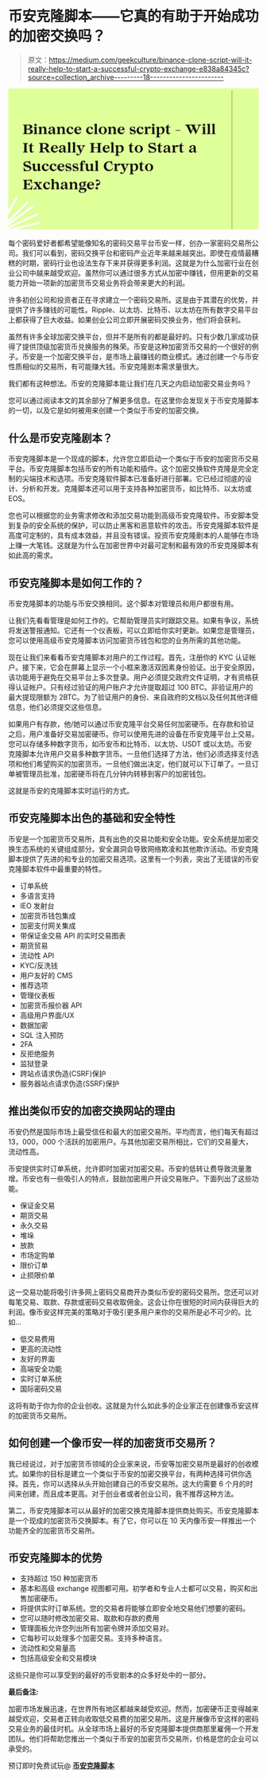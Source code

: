 # 币安克隆脚本——它真的有助于开始成功的加密交换吗？

> 原文：<https://medium.com/geekculture/binance-clone-script-will-it-really-help-to-start-a-successful-crypto-exchange-e838a84345c?source=collection_archive---------18----------------------->

![](img/528de4559d42c5d47f3bf8173d533e91.png)

每个密码爱好者都希望能像知名的密码交易平台币安一样，创办一家密码交易所公司。我们可以看到，密码交换平台和密码产业近年来越来越突出。即使在疫情最糟糕的时期，密码行业也设法生存下来并获得更多利润。这就是为什么加密行业在创业公司中越来越受欢迎。虽然你可以通过很多方式从加密中赚钱，但用更新的交易能力开始一项新的加密货币交易业务将会带来更大的利润。

许多初创公司和投资者正在寻求建立一个密码交易所。这是由于其潜在的优势，并提供了许多赚钱的可能性。Ripple、以太坊、比特币、以太坊在所有数字交易平台上都获得了巨大收益。如果创业公司立即开展密码交换业务，他们将会获利。

虽然有许多全球加密交换平台，但并不是所有的都是最好的。只有少数几家成功获得了提供顶级加密货币兑换服务的殊荣。币安是这种加密货币交易的一个很好的例子。币安是一个加密交换平台，是市场上最赚钱的商业模式。通过创建一个与币安性质相似的交易所，有可能赚大钱。币安克隆剧本需求量很大。

我们都有这种想法。币安的克隆脚本能让我们在几天之内启动加密交易业务吗？

您可以通过阅读本文的其余部分了解更多信息。在这里你会发现关于币安克隆脚本的一切，以及它是如何被用来创建一个类似于币安的加密交换。

## 什么是币安克隆剧本？

币安克隆脚本是一个现成的脚本，允许您立即启动一个类似于币安的加密货币交易平台。币安克隆脚本包括币安的所有功能和插件。这个加密交换软件克隆是完全定制的尖端技术和选项。币安克隆软件脚本已准备好进行部署。它已经过彻底的设计、分析和开发。克隆脚本还可以用于支持各种加密货币，如比特币、以太坊或 EOS。

您也可以根据您的业务需求修改和添加交易功能到高级币安克隆软件。币安脚本受到复杂的安全系统的保护，可以防止黑客和恶意软件的攻击。币安克隆脚本软件是高度可定制的，具有成本效益，并且没有错误。投资币安克隆剧本的人能够在市场上赚一大笔钱。这就是为什么在加密世界中对最可定制和最有效的币安克隆脚本有如此高的需求。

## 币安克隆脚本是如何工作的？

币安克隆脚本的功能与币安交换相同。这个脚本对管理员和用户都很有用。

让我们先看看管理是如何工作的。它帮助管理员实时跟踪交易。如果有争议，系统将发送警报通知。它还有一个仪表板，可以立即给你实时更新。如果您是管理员，您可以使用高级币安克隆脚本访问加密货币钱包和您的业务所需的其他功能。

现在让我们来看看币安克隆脚本对用户的工作过程。首先，注册你的 KYC 认证帐户。接下来，它会在屏幕上显示一个小框来激活双因素身份验证。出于安全原因，该功能用于避免在交易平台上多次登录。用户必须提交政府文件证明，才有资格获得认证帐户。只有经过验证的用户账户才允许提取超过 100 BTC。非验证用户的最大提现限额为 2BTC。为了验证用户的身份、来自政府的文档以及任何其他详细信息，他们必须提交这些信息。

如果用户有存款，他/她可以通过币安克隆平台交易任何加密硬币。在存款和验证之后，用户准备好交易加密硬币。你可以使用先进的设备在币安克隆平台上交易。您可以存储多种数字货币，如币安币和比特币、以太坊、USDT 或以太坊。币安克隆脚本允许用户交易多种数字货币。一旦他们选择了方法，他们必须选择支付选项和他们希望购买的加密货币。一旦他们做出决定，他们就可以下订单了。一旦订单被管理员批准，加密硬币将在几分钟内转移到客户的加密钱包。

这就是币安的克隆脚本实时运行的方式。

## 币安克隆脚本出色的基础和安全特性

币安是一个加密货币交易所，具有出色的交易功能和安全功能。安全系统是加密交换生态系统的关键组成部分。安全漏洞会导致网络欺凌和其他欺诈活动。币安克隆脚本提供了先进的和专业的加密交易选项。这里有一个列表，突出了无错误的币安克隆脚本软件中最重要的特性。

*   订单系统
*   多语言支持
*   IEO 发射台
*   加密货币钱包集成
*   加密支付网关集成
*   带保证金交易 API 的实时交易图表
*   期货贸易
*   流动性 API
*   KYC/反洗钱
*   用户友好的 CMS
*   推荐选项
*   管理仪表板
*   加密货币报价器 API
*   高级用户界面/UX
*   数据加密
*   SQL 注入预防
*   2FA
*   反拒绝服务
*   监狱登录
*   跨站点请求伪造(CSRF)保护
*   服务器站点请求伪造(SSRF)保护

## 推出类似币安的加密交换网站的理由

币安仍然是国际市场上最受信任和最大的加密交易所。平均而言，他们每天有超过 13，000，000 个活跃的加密用户。与其他加密交易所相比，它们的交易量大，流动性高。

币安提供实时订单系统，允许即时加密对加密交易。币安的低转让费导致流量激增。币安也有一些吸引人的特点，鼓励加密用户开设交易账户。下面列出了这些功能。

*   保证金交易
*   期货交易
*   永久交易
*   堆垛
*   放款
*   市场定购单
*   限价订单
*   止损限价单

这一交易功能将吸引许多网上密码交易商开办类似币安的密码交易所。您还可以对每笔交易、取款、存款或密码交易收取佣金。这会让你在很短的时间内获得巨大的利润。像币安这样完美的策略对于吸引更多用户来你的交易所是必不可少的。比如…

*   低交易费用
*   更高的流动性
*   友好的界面
*   高端安全功能
*   实时订单系统
*   国际密码交易

这将有助于你为你的企业创收。这就是为什么如此多的企业家正在创建像币安这样的加密货币交易所。

## 如何创建一个像币安一样的加密货币交易所？

我已经说过，对于加密货币领域的企业家来说，币安等加密交易所是最好的创收模式。如果你的目标是建立一个类似于币安的加密交换平台，有两种选择可供你选择。首先，你可以选择从头开始创建自己的币安交易所。这大约需要 6 个月的时间来创建，而且成本更高。对于创业者或者创业公司，我不推荐这种方法。

第二，币安克隆脚本可以从最好的加密交换克隆脚本提供商处购买。币安克隆脚本是一个现成的加密货币交换脚本。有了它，你可以在 10 天内像币安一样推出一个功能齐全的加密货币交易所。

## 币安克隆脚本的优势

*   支持超过 150 种加密货币
*   基本和高级 exchange 视图都可用。初学者和专业人士都可以交易，购买和出售加密硬币。
*   将提供实时订单系统。您的交易者将能够立即安全地交易他们想要的密码。
*   您可以随时修改加密交易、取款和存款的费用
*   管理面板允许您列出所有加密令牌并添加交易对。
*   它每秒可以处理多个加密交易。支持多种语言。
*   流动性和交易量高
*   包括高级安全和交易模块

这些只是你可以享受到的最好的币安剧本的众多好处中的一部分。

**最后备注:**

加密市场发展迅速，在世界所有地区都越来越受欢迎。然而，加密硬币正变得越来越受欢迎，交易者正转向收取低交易费的加密交易所。这是开展像币安这样的密码交易业务的最佳时机。从全球市场上最好的币安克隆脚本提供商那里雇佣一个开发团队。他们将帮助您推出一个类似于币安的加密货币交易所，价格是您的企业可以承受的。

预订即时免费试玩@ [**币安克隆脚本**](https://www.clarisco.com/binance-clone-script)